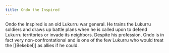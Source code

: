 ```yaml
---
title: Ondo the Inspired
---
```


Ondo the Inspired is an old Lukurru war general. He trains the Lukurru soldiers and draws up battle plans when he is called upon to defend Lukurru territories or invade its neighbors. Despite his profession, Ondo is in fact very non-confrontational and is one of the few Lukurru who would treat the [[Bekebel]] as allies if he could.
